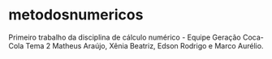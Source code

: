 # metodosnumericos
Primeiro trabalho da disciplina de cálculo numérico - Equipe Geração Coca-Cola 
Tema 2
Matheus Araújo, Xênia Beatriz, Edson Rodrigo e Marco Aurélio.

